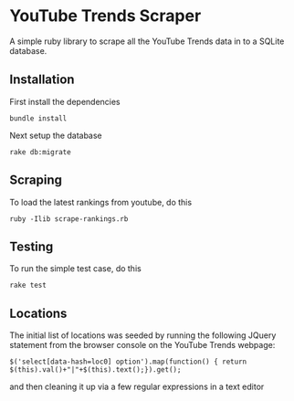 YouTube Trends Scraper
======================

A simple ruby library to scrape all the YouTube Trends data in to a SQLite database.

Installation
------------

First install the dependencies
```
bundle install
```

Next setup the database
```
rake db:migrate
```

Scraping
--------

To load the latest rankings from youtube, do this
```
ruby -Ilib scrape-rankings.rb
```

Testing
-------

To run the simple test case, do this
```
rake test
```

Locations
---------

The initial list of locations was seeded by running the following JQuery statement 
from the browser console on the YouTube Trends webpage:
```
$('select[data-hash=loc0] option').map(function() { return $(this).val()+"|"+$(this).text();}).get();
```
and then cleaning it up via a few regular expressions in a text editor

